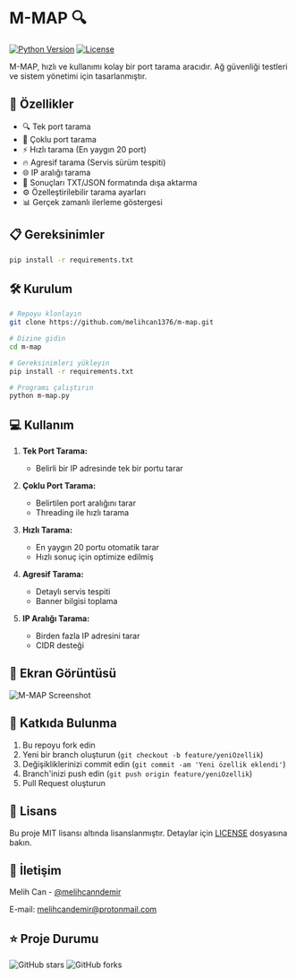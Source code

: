 # M-MAP 🔍

[![Python Version](https://img.shields.io/badge/python-3.6+-blue.svg)](https://www.python.org/downloads/)
[![License](https://img.shields.io/badge/license-MIT-green.svg)](LICENSE)

M-MAP, hızlı ve kullanımı kolay bir port tarama aracıdır. Ağ güvenliği testleri ve sistem yönetimi için tasarlanmıştır.

## 🚀 Özellikler

- 🔍 Tek port tarama
- 🔎 Çoklu port tarama
- ⚡ Hızlı tarama (En yaygın 20 port)
- 🔥 Agresif tarama (Servis sürüm tespiti)
- 🌐 IP aralığı tarama
- 💾 Sonuçları TXT/JSON formatında dışa aktarma
- ⚙️ Özelleştirilebilir tarama ayarları
- 📊 Gerçek zamanlı ilerleme göstergesi

## 📋 Gereksinimler

```bash
pip install -r requirements.txt
```

## 🛠️ Kurulum

```bash
# Repoyu klonlayın
git clone https://github.com/melihcan1376/m-map.git

# Dizine gidin
cd m-map

# Gereksinimleri yükleyin
pip install -r requirements.txt

# Programı çalıştırın
python m-map.py
```

## 💻 Kullanım

1. **Tek Port Tarama:**
   - Belirli bir IP adresinde tek bir portu tarar

2. **Çoklu Port Tarama:**
   - Belirtilen port aralığını tarar
   - Threading ile hızlı tarama

3. **Hızlı Tarama:**
   - En yaygın 20 portu otomatik tarar
   - Hızlı sonuç için optimize edilmiş

4. **Agresif Tarama:**
   - Detaylı servis tespiti
   - Banner bilgisi toplama

5. **IP Aralığı Tarama:**
   - Birden fazla IP adresini tarar
   - CIDR desteği

## 📸 Ekran Görüntüsü

![M-MAP Screenshot](https://github.com/melihcan1376/m-map/blob/main/screen.png?raw=true)

## 🤝 Katkıda Bulunma

1. Bu repoyu fork edin
2. Yeni bir branch oluşturun (`git checkout -b feature/yeniOzellik`)
3. Değişikliklerinizi commit edin (`git commit -am 'Yeni özellik eklendi'`)
4. Branch'inizi push edin (`git push origin feature/yeniOzellik`)
5. Pull Request oluşturun

## 📝 Lisans

Bu proje MIT lisansı altında lisanslanmıştır. Detaylar için [LICENSE](LICENSE) dosyasına bakın.

## 👤 İletişim

Melih Can - [@melihcanndemir](https://github.com/melihcanndemir)

E-mail: melihcandemir@protonmail.com

## ⭐ Proje Durumu

![GitHub stars](https://img.shields.io/github/stars/melihcan1376/m-map?style=social)
![GitHub forks](https://img.shields.io/github/forks/melihcan1376/m-map?style=social)